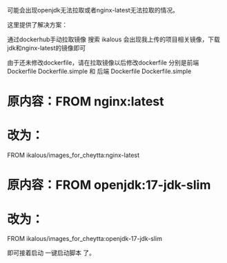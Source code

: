 可能会出现openjdk无法拉取或者nginx-latest无法拉取的情况。

这里提供了解决方案：

通过dockerhub手动拉取镜像
搜索 ikalous 会出现我上传的项目相关镜像，下载jdk和nginx-latest的镜像即可

由于还未修改dockerfile，请在拉取镜像以后修改dockerfile
分别是前端 Dockerfile Dockerfile.simple 和 后端 Dockerfile Dockerfile.simple

# 原内容：FROM nginx:latest
# 改为：
FROM ikalous/images_for_cheytta:nginx-latest

# 原内容：FROM openjdk:17-jdk-slim
# 改为：
FROM ikalous/images_for_cheytta:openjdk-17-jdk-slim

即可接着启动 一键启动脚本 了。